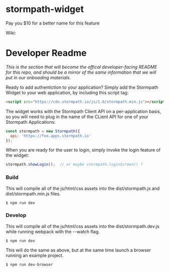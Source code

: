 # stormpath-widget

Pay you $10 for a better name for this feature

Wiki:

# Developer Readme

*This is the section that will become the offical developer-facing README for this repo, and should be a mirror of the same information that we will put in our onboading materials.*

Ready to add authentiction to your application?  Simply add the Stormpath Widget to your web application, by including this script tag:

```html
<script src="https://cdn.stormpath.io/js/1.0/stormpath.min.js"></script>
```

The widget works with the Stormpath Client API on a per-application basis, so you will need to plug in the name of the CLient API for one of your Stormpath Applications:

```javascript
const stormpath = new Stormpath({
  api: 'https://foo.apps.stormpath.io'
});
```

When you are ready for the user to login, simply invoke the login feature of the widget:

```javascript
stormpath.showLogin();  // or maybe stormpath.loginScreen() ?
```

### Build

This will compile all of the js/html/css assets into the dist/stormpath.js and dist/stormpath.min.js files.

```term
$ npm run dev
```

### Develop

This will compile all of the js/html/css assets into the dist/stormpath.dev.js while running webpack with the --watch flag.

```term
$ npm run dev
```

This will do the same as above, but at the same time launch a browser running an example project.

```term
$ npm run dev-browser
```